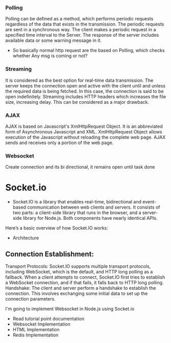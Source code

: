 ### Polling
Polling can be defined as a method, which performs periodic requests regardless of the data that exists in the transmission. The periodic requests are sent in a synchronous way. The client makes a periodic request in a specified time interval to the Server. The response of the server includes available data or some warning message in it.

- So basically normal http request are the based on Polling, which checks whether Any msg is coming  or not?

### Streaming
It is considered as the best option for real-time data transmission. The server keeps the connection open and active with the client until and unless the required data is being fetched. In this case, the connection is said to be open indefinitely. Streaming includes HTTP headers which increases the file size, increasing delay. This can be considered as a major drawback.

### AJAX
AJAX is based on Javascript's XmlHttpRequest Object. It is an abbreviated form of Asynchronous Javascript and XML. XmlHttpRequest Object allows execution of the Javascript without reloading the complete web page. AJAX sends and receives only a portion of the web page.


### Websocket 
Create connection and its bi directional, it remains open until task done


# Socket.io

- Socket.IO is a library that enables real-time, bidirectional and event-based communication between web clients and servers. It consists of two parts: a client-side library that runs in the browser, and a server-side library for Node.js. Both components have nearly identical APIs.

Here’s a basic overview of how Socket.IO works:

- Architecture

## Connection Establishment:
Transport Protocols: Socket.IO supports multiple transport protocols, including WebSocket, which is the default, and HTTP long polling as a fallback. When a client attempts to connect, Socket.IO first tries to establish a WebSocket connection, and if that fails, it falls back to HTTP long polling.
Handshake: The client and server perform a handshake to establish the connection. This involves exchanging some initial data to set up the connection parameters.

I'm going to implement Websocket in Node.js using Socket.io
- Read tutorial point documentation
- Websocket Implementation
- HTML Implementation
- Redis Implementation

 
